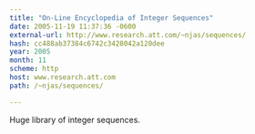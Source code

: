 ```yaml
---
title: "On-Line Encyclopedia of Integer Sequences"
date: 2005-11-19 11:37:36 -0600
external-url: http://www.research.att.com/~njas/sequences/
hash: cc488ab37384c6742c3428042a120dee
year: 2005
month: 11
scheme: http
host: www.research.att.com
path: /~njas/sequences/

---
```


Huge library of integer sequences.
